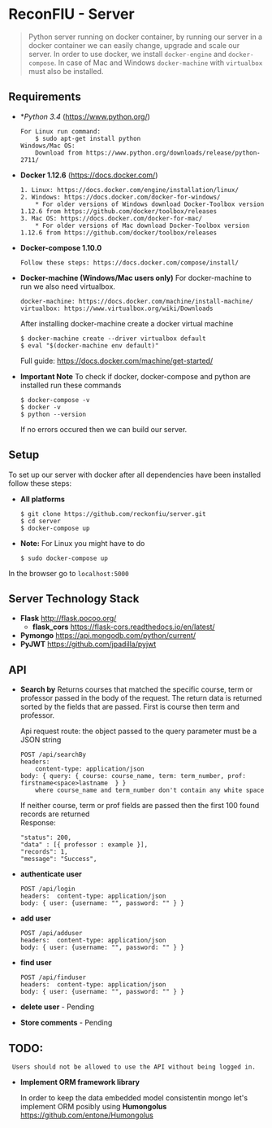 # ReconFIU - Server 

> Python server running on docker container, by running our server in a docker container we can easily change, upgrade and scale our server. In order to use docker, we install `docker-engine` and `docker-compose`. In case of Mac and Windows `docker-machine` with `virtualbox` must also be installed.   

## Requirements

* **Python 3.4* (https://www.python.org/)
    ```
    For Linux run command:
        $ sudo apt-get install python
    Windows/Mac OS:
        Download from https://www.python.org/downloads/release/python-2711/
    ```
    
* **Docker 1.12.6** (https://docs.docker.com/)
    ```
    1. Linux: https://docs.docker.com/engine/installation/linux/
    2. Windows: https://docs.docker.com/docker-for-windows/
        * For older versions of Windows download Docker-Toolbox version 1.12.6 from https://github.com/docker/toolbox/releases
    3. Mac OS: https://docs.docker.com/docker-for-mac/
        * For older versions of Mac download Docker-Toolbox version 1.12.6 from https://github.com/docker/toolbox/releases
    ```
    
* **Docker-compose 1.10.0** 
    ```
    Follow these steps: https://docs.docker.com/compose/install/
    ```
    
* **Docker-machine (Windows/Mac users only)** For docker-machine to run we also need virtualbox. 
    ```
    docker-machine: https://docs.docker.com/machine/install-machine/
    virtualbox: https://www.virtualbox.org/wiki/Downloads
    ```
    After installing docker-machine create a docker virtual machine
    ```
    $ docker-machine create --driver virtualbox default
    $ eval "$(docker-machine env default)"
    ```
    
    Full guide: https://docs.docker.com/machine/get-started/
* **Important Note**
    To check if docker, docker-compose and python are installed run these commands
    ```
    $ docker-compose -v
    $ docker -v
    $ python --version
    ```
    
    If no errors occured then we can build our server.
    
## Setup
To set up our server with docker after all dependencies have been installed follow these steps:
 
* **All platforms** 
    ```
    $ git clone https://github.com/reckonfiu/server.git
    $ cd server
    $ docker-compose up
    ```
    
* **Note:** For Linux you might have to do
    ```
    $ sudo docker-compose up
    ```
    
 In the browser go to `localhost:5000`   
    
## Server Technology Stack
* **Flask** http://flask.pocoo.org/ 
    * **flask_cors** https://flask-cors.readthedocs.io/en/latest/
* **Pymongo**  https://api.mongodb.com/python/current/ 
* **PyJWT** https://github.com/jpadilla/pyjwt

## API
* **Search by**
    Returns courses that matched the specific course, term or professor passed in the body of the request. The return data is returned sorted by the fields that are passed. First is course then term and professor. 
    
    Api request route: the object passed to the query parameter must be a JSON string
    ```
    POST /api/searchBy
    headers: 
        content-type: application/json
    body: { query: { course: course_name, term: term_number, prof: firstname<space>lastname  } }
        where course_name and term_number don't contain any white space
    ```    
    If neither course, term or prof fields are passed then the first 100 found records are returned  
    Response:
    ```
    "status": 200,
    "data" : [{ professor : example }],
    "records": 1,
    "message": "Success",
    ```
    
* **authenticate user**
    ```
    POST /api/login
    headers:  content-type: application/json
    body: { user: {username: "", password: "" } }
    ```
    
* **add user**
    ```
    POST /api/adduser
    headers:  content-type: application/json
    body: { user: {username: "", password: "" } }
    ```
    
* **find user**
    ```
    POST /api/finduser
    headers:  content-type: application/json
    body: { user: {username: "", password: "" } }
    ```
    
* **delete user**    - Pending   
* **Store comments** - Pending



## TODO:
     Users should not be allowed to use the API without being logged in.
* **Implement ORM framework library**

     In order to keep the data embedded model consistentin mongo let's implement ORM posibly using
     **Humongolus** https://github.com/entone/Humongolus
    
